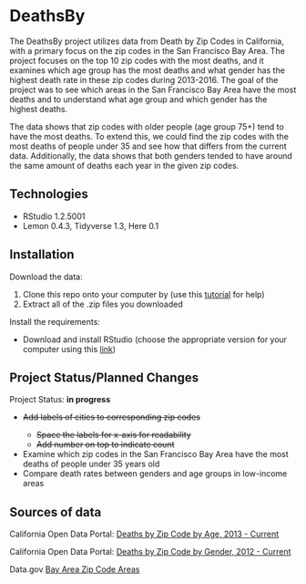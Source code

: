 # DeathsBy

The DeathsBy project utilizes data from Death by Zip Codes in California, with a primary focus on the zip codes in the San Francisco Bay Area. The project focuses on the top 10 zip codes with the most deaths, and it examines which age group has the most deaths and what gender has the highest death rate in these zip codes during 2013-2016. The goal of the project was to see which areas in the San Francisco Bay Area have the most deaths and to understand what age group and which gender has the highest deaths.

The data shows that zip codes with older people (age group 75+) tend to have the most deaths. To extend this, we could find the zip codes with the most deaths of people under 35 and see how that differs from the current data. Additionally, the data shows that both genders tended to have around the same amount of deaths each year in the given zip codes.

## Technologies
* RStudio 1.2.5001
* Lemon 0.4.3, Tidyverse 1.3, Here 0.1

## Installation 
Download the data:

1. Clone this repo onto your computer by (use this [tutorial](https://help.github.com/en/github/creating-cloning-and-archiving-repositories/cloning-a-repository) for help)
2. Extract all of the .zip files you downloaded

Install the requirements:

* Download and install RStudio (choose the appropriate version for your computer using this [link](https://cran.r-project.org/))

## Project Status/Planned Changes ##
Project Status: **in progress**

* <del>Add labels of cities to corresponding zip codes
    * Space the labels for x-axis for readability
    * Add number on top to indicate count </del>
* Examine which zip codes in the San Francisco Bay Area have the most deaths of people under 35 years old
* Compare death rates between genders and age groups in low-income areas

## Sources of data ##
California Open Data Portal: [Deaths by Zip Code by Age, 2013 - Current](https://data.ca.gov/dataset/deaths-by-zip-code-by-age-2013-current)

California Open Data Portal: [Deaths by Zip Code by Gender, 2012 - Current](https://data.ca.gov/dataset/death-by-zip-code-by-gender-2012-current)

Data.gov [Bay Area Zip Code Areas](https://catalog.data.gov/dataset/bay-area-zip-codes/resource/6cacd1a1-6bff-4c7c-9094-49188ea29f85)
